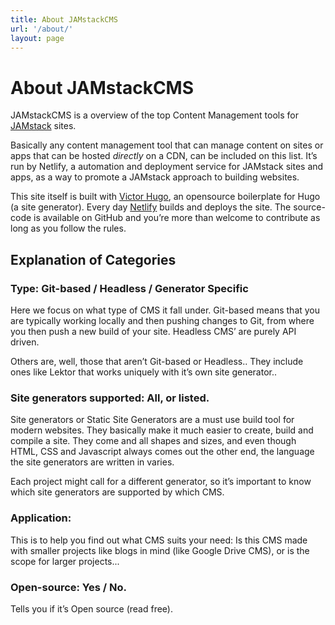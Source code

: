 ```yaml
---
title: About JAMstackCMS
url: '/about/'
layout: page
---
```


# About JAMstackCMS

JAMstackCMS is a overview of the top Content Management tools for [JAMstack](https://www.jamstack.org/) sites.

Basically any content management tool that can manage content on sites or apps that can be hosted _directly_ on a CDN, can be included on this list.
It’s run by Netlify, a automation and deployment service for JAMstack sites and apps, as a way to promote a JAMstack approach to building websites.

This site itself is built with [Victor Hugo](https://github.com/netlify/victor-hugo), an opensource boilerplate for Hugo (a site generator). Every day [Netlify](https://www.netlify.com) builds and deploys the site. The source-code is available on GitHub and you’re more than welcome to contribute as long as you follow the rules.

## Explanation of Categories

### Type: Git-based / Headless / Generator Specific

Here we focus on what type of CMS it fall under.
Git-based means that you are typically working locally and then pushing changes to Git, from where you then push a new build of your site.
Headless CMS’ are purely API driven.

Others are, well, those that aren’t Git-based or Headless.. They include ones like Lektor that works uniquely with it’s own site generator..

### Site generators supported: All, or listed.

Site generators or Static Site Generators are a must use build tool for modern websites. They basically make it much easier to create, build and compile a site. They come and all shapes and sizes, and even though HTML, CSS and Javascript always comes out the other end, the language the site generators are written in varies.

Each project might call for a different generator, so it’s important to know which site generators are supported by which CMS.

### Application:

This is to help you find out what CMS suits your need:
Is this CMS made with smaller projects like blogs in mind (like Google Drive CMS), or is the scope for larger projects...

### Open-source: Yes / No.

Tells you if it’s Open source (read free).